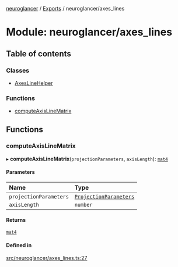 [neuroglancer](../README.md) / [Exports](../modules.md) / neuroglancer/axes\_lines

# Module: neuroglancer/axes\_lines

## Table of contents

### Classes

- [AxesLineHelper](../classes/neuroglancer_axes_lines.AxesLineHelper.md)

### Functions

- [computeAxisLineMatrix](neuroglancer_axes_lines.md#computeaxislinematrix)

## Functions

### computeAxisLineMatrix

▸ **computeAxisLineMatrix**(`projectionParameters`, `axisLength`): [`mat4`](../classes/neuroglancer_util_geom.mat4.md)

#### Parameters

| Name | Type |
| :------ | :------ |
| `projectionParameters` | [`ProjectionParameters`](../classes/neuroglancer_projection_parameters.ProjectionParameters.md) |
| `axisLength` | `number` |

#### Returns

[`mat4`](../classes/neuroglancer_util_geom.mat4.md)

#### Defined in

[src/neuroglancer/axes_lines.ts:27](https://github.com/ActiveBrainAtlas2/neuroglancer/blob/034b457d/src/neuroglancer/axes_lines.ts#L27)
